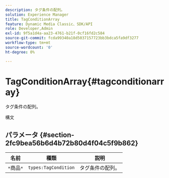 ```yaml
---
description: タグ条件の配列。
solution: Experience Manager
title: TagConditionArray
feature: Dynamic Media Classic、SDK/API
role: Developer,Admin
exl-id: 9f5a1d4a-aa23-4761-b21f-0cf16fd2c584
source-git-commit: fcda99340a18d5037157723bb3bdca5fa9df3277
workflow-type: tm+mt
source-wordcount: '0'
ht-degree: 0%

---
```


# TagConditionArray{#tagconditionarray}

タグ条件の配列。

構文

## パラメータ {#section-2fc9bea56b6d4b72b80d4f04c5f9b862}

| 名前 | 種類 | 説明 |
|---|---|---|
| `*`商品`*` | `types:TagCondition` | タグ条件の配列。 |
